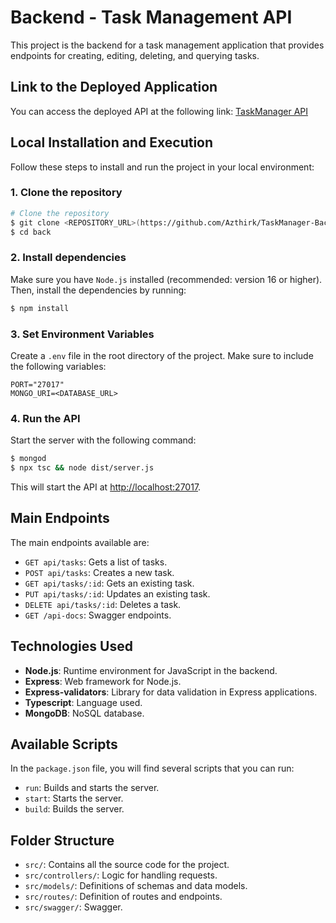# Backend - Task Management API

This project is the backend for a task management application that provides endpoints for creating, editing, deleting, and querying tasks.

## Link to the Deployed Application
You can access the deployed API at the following link: [TaskManager API](https://taskmanager-back-4rrw.onrender.com/api-docs/)

## Local Installation and Execution

Follow these steps to install and run the project in your local environment:

### 1. Clone the repository
```bash
# Clone the repository
$ git clone <REPOSITORY_URL>(https://github.com/Azthirk/TaskManager-Back.git)
$ cd back
```

### 2. Install dependencies
Make sure you have `Node.js` installed (recommended: version 16 or higher). Then, install the dependencies by running:
```bash
$ npm install
```

### 3. Set Environment Variables
Create a `.env` file in the root directory of the project. Make sure to include the following variables:
```
PORT="27017"
MONGO_URI=<DATABASE_URL>
```

### 4. Run the API
Start the server with the following command:
```bash
$ mongod
$ npx tsc && node dist/server.js
```
This will start the API at [http://localhost:27017](http://localhost:27017).

## Main Endpoints
The main endpoints available are:
- `GET api/tasks`: Gets a list of tasks.
- `POST api/tasks`: Creates a new task.
- `GET api/tasks/:id`: Gets an existing task.
- `PUT api/tasks/:id`: Updates an existing task.
- `DELETE api/tasks/:id`: Deletes a task.
- `GET /api-docs`: Swagger endpoints.

## Technologies Used
- **Node.js**: Runtime environment for JavaScript in the backend.
- **Express**: Web framework for Node.js.
- **Express-validators**: Library for data validation in Express applications.
- **Typescript**: Language used.
- **MongoDB**: NoSQL database.

## Available Scripts
In the `package.json` file, you will find several scripts that you can run:
- `run`: Builds and starts the server.
- `start`: Starts the server.
- `build`: Builds the server.

## Folder Structure
- `src/`: Contains all the source code for the project.
-   `src/controllers/`: Logic for handling requests.
-   `src/models/`: Definitions of schemas and data models.
-   `src/routes/`: Definition of routes and endpoints.
-   `src/swagger/`: Swagger.
